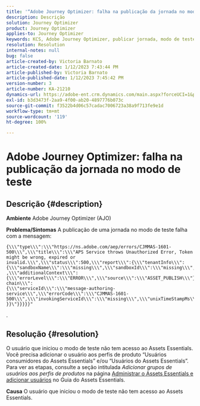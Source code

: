 ```yaml
---
title: '“Adobe Journey Optimizer: falha na publicação da jornada no modo de teste”'
description: Descrição
solution: Journey Optimizer
product: Journey Optimizer
applies-to: Journey Optimizer
keywords: KCS, Adobe Journey Optimizer, publicar jornada, modo de teste, falha, AJO
resolution: Resolution
internal-notes: null
bug: false
article-created-by: Victoria Barnato
article-created-date: 1/12/2023 7:43:44 PM
article-published-by: Victoria Barnato
article-published-date: 1/12/2023 7:45:42 PM
version-number: 3
article-number: KA-21210
dynamics-url: https://adobe-ent.crm.dynamics.com/main.aspx?forceUCI=1&pagetype=entityrecord&etn=knowledgearticle&id=7892a466-b192-ed11-aad1-6045bd006d92
exl-id: b3d3473f-2aa9-4f00-ab20-4897776b073c
source-git-commit: f3522b4d06c57cadac7006723a38a9f713fe9e1d
workflow-type: tm+mt
source-wordcount: '119'
ht-degree: 100%

---
```


# Adobe Journey Optimizer: falha na publicação da jornada no modo de teste

## Descrição {#description}

<b>Ambiente</b>
Adobe Journey Optimizer (AJO)


<b>Problema/Sintomas</b>
A publicação de uma jornada no modo de teste falha com a mensagem:


```
{\\\"type\\\":\\\"https://ns.adobe.com/aep/errors/CJMMAS-1601-500\\\",\\\"title\\\":\\\"APS Service throws Unauthorized Error, Token might be wrong, expired or invalid.\\\",\\\"status\\\":500,\\\"report\\\":{\\\"tenantInfo\\\":
{\\\"sandboxName\\\":\\\"missing\\\",\\\"sandboxId\\\":\\\"missing\\\",\\\"imsOrgId\\\":\\\"missing\\\"}
,\\\"additionalContext\\\":{\\\"errorLevel\\\":\\\"ERROR\\\",\\\"source\\\":\\\"ASSET_PUBLISH\\\"}},\\\"error-chain\\\":
{\\\"serviceId\\\":\\\"message-authoring-service\\\",\\\"errorCode\\\":\\\"CJMMAS-1601-500\\\",\\\"invokingServiceId\\\":\\\"missing\\\",\\\"unixTimeStampMs\\\":«REDACTED»}
}}\"}}}}}"
```

.

## Resolução {#resolution}


O usuário que iniciou o modo de teste não tem acesso ao Assets Essentials. Você precisa adicionar o usuário aos perfis de produto “Usuários consumidores do Assets Essentials” e/ou “Usuários do Assets Essentials”. Para ver as etapas, consulte a seção intitulada *Adicionar grupos de usuários aos perfis de produtos* na página [Administrar o Assets Essentials e adicionar usuários](https://experienceleague.adobe.com/docs/experience-manager-assets-essentials/help/get-started-admins/deploy-administer.html?lang=pt-BR#add-users-to-product-profiles) no Guia do Assets Essentials.

<b>Causa</b>
O usuário que iniciou o modo de teste não tem acesso ao Assets Essentials.
